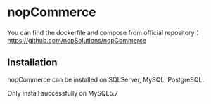 # nopCommerce

You can find the dockerfile and compose from official repository：https://github.com/nopSolutions/nopCommerce

## Installation

nopCommerce can be installed on SQLServer, MySQL, PostgreSQL. 

Only install successfully on MySQL5.7

